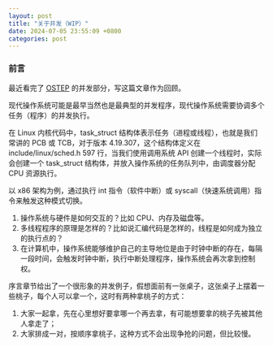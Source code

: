 ```yaml
---
layout: post
title: "关于并发（WIP）"
date: 2024-07-05 23:55:09 +0800
categories: post
---
```


### 前言

最近看完了 [OSTEP](https://pages.cs.wisc.edu/~remzi/OSTEP/#book-chapters) 的并发部分，写这篇文章作为回顾。

现代操作系统可能是最早当然也是最典型的并发程序，现代操作系统需要协调多个任务（程序）的并发执行。

在 Linux 内核代码中，task_struct 结构体表示任务（进程或线程），也就是我们常讲的 PCB 或 TCB，对于版本 4.19.307，这个结构体定义在 include/linux/sched.h 597 行，当我们使用调用系统 API 创建一个线程时，实际会创建一个 task_struct 结构体，并放入操作系统的任务队列中，由调度器分配 CPU 资源执行。

以 x86 架构为例，通过执行 int 指令（软件中断）或 syscall（快速系统调用）指令来触发这种模式切换。

1. 操作系统与硬件是如何交互的？比如 CPU、内存及磁盘等。
2. 多线程程序的原理是怎样的？比如说汇编代码是怎样的，线程是如何成为独立的执行点的？
3. 在计算机中，操作系统能够维护自己的主导地位是由于时钟中断的存在，每隔一段时间，会触发时钟中断，执行中断处理程序，操作系统会再次拿到控制权。

序言章节给出了一个很形象的并发例子，假想面前有一张桌子，这张桌子上摆着一些桃子，每个人可以拿一个，这时有两种拿桃子的方式：

1. 大家一起拿，先在心里想好要拿哪一个再去拿，有可能想要拿的桃子先被其他人拿走了；
2. 大家排成一对，按顺序拿桃子，这种方式不会出现争抢的问题，但比较慢。
